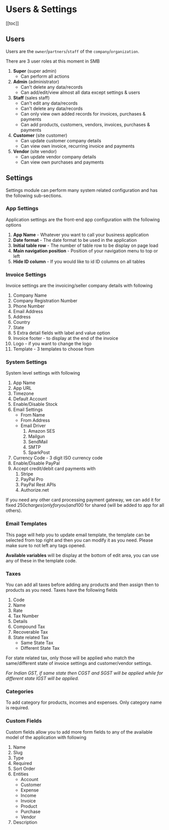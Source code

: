 # Users & Settings

[[toc]]

## Users

Users are the `owner`/`partners`/`staff` of the `company`/`organization`.

There are 3 user roles at this moment in SMB

1.  **Super** (super admin)
    -   Can perform all actions
2.  **Admin** (administrator)
    -   Can't delete any data/records
    -   Can add/edit/view almost all data except settings & users
3.  **Staff** (sales staff)
    -   Can't edit any data/records
    -   Can't delete any data/records
    -   Can only view own added records for invoices, purchases & payments
    -   Can add products, customers, vendors, invoices, purchases & payments
4.  **Customer** (site customer)
    -   Can update customer company details
    -   Can view own invoice, recurring invoice and payments
5.  **Vendor** (site vendor)
    -   Can update vendor company details
    -   Can view own purchases and payments

## Settings

Settings module can perform many system related configuration and has the following sub-sections.

### App Settings

Application settings are the front-end app configuration with the following options

1.  **App Name** - Whatever you want to call your business application
2.  **Date format** - The date format to be used in the application
3.  **Initial table row** - The number of table row to be display on page load
4.  **Main navigation position** - Position of your navigation menu to top or left
5.  **Hide ID column** - If you would like to id ID columns on all tables

### Invoice Settings

Invoice settings are the invoicing/seller company details with following

1.  Company Name
2.  Company Registration Number
3.  Phone Number
4.  Email Address
5.  Address
6.  Country
7.  State
8.  5 Extra detail fields with label and value option
9.  Invoice footer - to display at the end of the invoice
10. Logo - if you want to change the logo
11. Template - 3 templates to choose from

### System Settings

System level settings with following

1.  App Name
2.  App URL
3.  Timezone
4.  Default Account
5.  Enable/Disable Stock
6.  Email Settings
    -   From Name
    -   From Address
    -   Email Driver
        1.  Amazon SES
        2.  Mailgun
        3.  SendMail
        4.  SMTP
        5.  SparkPost
7.  Currency Code - 3 digit ISO currency code
8.  Enable/Disable PayPal
9.  Accept credit/debit card payments with
    1.  Stripe
    2.  PayPal Pro
    3.  PayPal Rest APIs
    4.  Authorize.net

If you need any other card processing payment gateway, we can add it for fixed $250 charges (only for you) and$100 for shared (will be added to app for all others).

### Email Templates

This page will help you to update email template, the template can be selected from top right and then you can modify it as you need. Please make sure to not left any tags opened.

**Available variables** will be display at the bottom of edit area, you can use any of these in the template code.

### Taxes

You can add all taxes before adding any products and then assign then to products as you need. Taxes have the following fields

1.  Code
2.  Name
3.  Rate
4.  Tax Number
5.  Details
6.  Compound Tax
7.  Recoverable Tax
8.  State related Tax
    -   Same State Tax
    -   Different State Tax

For state related tax, only those will be applied who match the same/different state of invoice settings and customer/vendor settings.

_For Indian GST, if same state then CGST and SGST will be applied while for different state IGST will be applied._

### Categories

To add category for products, incomes and expenses. Only category name is required.

### Custom Fields

Custom fields allow you to add more form fields to any of the available model of the application with following

1.  Name
2.  Slug
3.  Type
4.  Required
5.  Sort Order
6.  Entities
    -   Account
    -   Customer
    -   Expense
    -   Income
    -   Invoice
    -   Product
    -   Purchase
    -   Vendor
7.  Description
